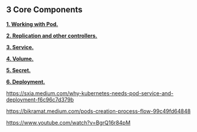 ## **3 Core Components**

**[1. Working with Pod.](https://github.com/nbthanh98/study/blob/master/learn-k8s/3.core-components/3.1-working-with-pod/README.md)** 

**[2. Replication and other controllers.](https://github.com/nbthanh98/study/blob/master/learn-k8s/3.core-components/3.2-Replication-and-ther-controllers/README.md)** 

**[3. Service.](https://github.com/nbthanh98/study/blob/master/learn-k8s/3.core-components/3.3-service/README.md)**

**[4. Volume.](https://github.com/nbthanh98/study/blob/master/learn-k8s/3.core-components/3.3-volume/README.md)**

**[5. Secret.](https://github.com/nbthanh98/study/tree/master/learn-k8s/3.core-components/3.5-configmap-secret)**

**[6. Deployment.](https://github.com/nbthanh98/study/tree/master/learn-k8s/3.core-components/3.6-deployment)**


https://sxia.medium.com/why-kubernetes-needs-pod-service-and-deployment-f6c96c7d379b

https://bikramat.medium.com/pods-creation-process-flow-99c49fd64848

https://www.youtube.com/watch?v=BgrQ16r84pM
